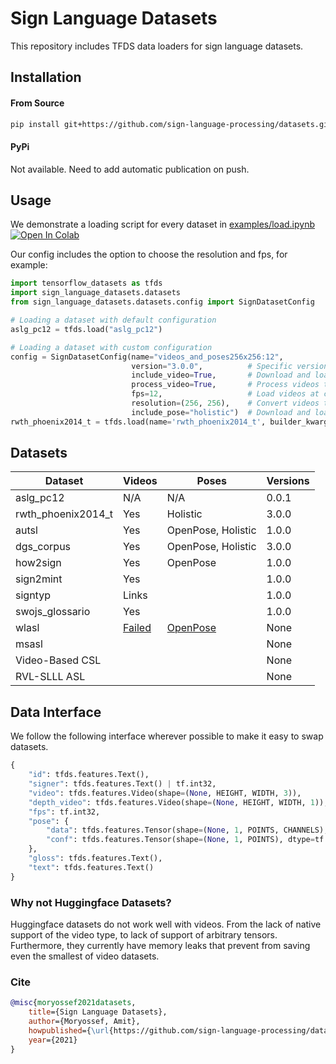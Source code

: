 # Sign Language Datasets

This repository includes TFDS data loaders for sign language datasets.

## Installation

#### From Source
```bash
pip install git+https://github.com/sign-language-processing/datasets.git
```

#### PyPi
Not available. Need to add automatic publication on push.

## Usage

We demonstrate a loading script for every dataset in [examples/load.ipynb](examples/load.ipynb)
[![Open In Colab](https://colab.research.google.com/assets/colab-badge.svg)](https://colab.research.google.com/github/sign-language-processing/datasets/blob/master/examples/load.ipynb)

Our config includes the option to choose the resolution and fps, for example:

```python
import tensorflow_datasets as tfds
import sign_language_datasets.datasets
from sign_language_datasets.datasets.config import SignDatasetConfig

# Loading a dataset with default configuration
aslg_pc12 = tfds.load("aslg_pc12")

# Loading a dataset with custom configuration
config = SignDatasetConfig(name="videos_and_poses256x256:12", 
                           version="3.0.0",          # Specific version
                           include_video=True,       # Download and load dataset videos
                           process_video=True,       # Process videos to tensors, or only save path to video
                           fps=12,                   # Load videos at constant, 12 fps
                           resolution=(256, 256),    # Convert videos to a constant resolution, 256x256
                           include_pose="holistic")  # Download and load Holistic pose estimation
rwth_phoenix2014_t = tfds.load(name='rwth_phoenix2014_t', builder_kwargs=dict(config=config))
```

## Datasets

| Dataset            | Videos | Poses                                                 | Versions |
|--------------------|--------|-------------------------------------------------------|----------|
| aslg_pc12          | N/A    | N/A                                                   | 0.0.1    |
| rwth_phoenix2014_t | Yes    | Holistic                                              | 3.0.0    |
| autsl              | Yes    | OpenPose, Holistic                                    | 1.0.0    |
| dgs_corpus         | Yes    | OpenPose, Holistic                                    | 3.0.0    |
| how2sign           | Yes    | OpenPose                                              | 1.0.0    |
| sign2mint          | Yes    |                                                       | 1.0.0    |
| signtyp            | Links  |                                                       | 1.0.0    |
| swojs_glossario    | Yes    |                                                       | 1.0.0    |
| wlasl              | [Failed](https://github.com/tensorflow/datasets/issues/2960)   | [OpenPose](https://github.com/gulvarol/bsl1k/issues/4) | None    |
| msasl              |        |                                                       | None     |
| Video-Based CSL    |        |                                                       | None     |
| RVL-SLLL ASL	     |        |                                                       | None     |

## Data Interface

We follow the following interface wherever possible to make it easy to swap datasets.

```python
{
    "id": tfds.features.Text(),
    "signer": tfds.features.Text() | tf.int32,
    "video": tfds.features.Video(shape=(None, HEIGHT, WIDTH, 3)),
    "depth_video": tfds.features.Video(shape=(None, HEIGHT, WIDTH, 1)),
    "fps": tf.int32,
    "pose": {
        "data": tfds.features.Tensor(shape=(None, 1, POINTS, CHANNELS), dtype=tf.float32),
        "conf": tfds.features.Tensor(shape=(None, 1, POINTS), dtype=tf.float32)
    },
    "gloss": tfds.features.Text(),
    "text": tfds.features.Text()
}
```

### Why not Huggingface Datasets?
Huggingface datasets do not work well with videos.
From the lack of native support of the video type, to lack of support of arbitrary tensors.
Furthermore, they currently have memory leaks that prevent from saving even the smallest of video datasets.

### Cite

```bibtex
@misc{moryossef2021datasets, 
    title={Sign Language Datasets},
    author={Moryossef, Amit},
    howpublished={\url{https://github.com/sign-language-processing/datasets}},
    year={2021}
}
```